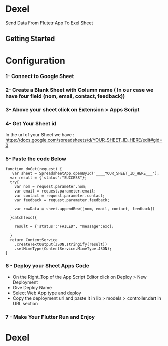 # Dexel

Send Data From Flutetr App To Exel Sheet 

## Getting Started

# Configuration 

### 1- Connect to Google Sheet 

### 2- Create a Blank Sheet with Column name ( In our case we have four field (nom, email, contact, feedback))

### 3- Above your sheet click on Extension > Apps Script

### 4- Get Your Sheet id
In the url of your Sheet we have : https://docs.google.com/spreadsheets/d/YOUR_SHEET_ID_HERE/edit#gid=0

### 5- Paste the code Below

```
function doGet(request) {
   var sheet = SpreadsheetApp.openById('____YOUR_SHEET_ID_HERE___');
  var result = {'status':"SUCCESS"};
  try{
    var nom = request.parameter.nom;
    var email = request.parameter.email;
    var contact = request.parameter.contact;
    var feedback = request.parameter.feedback;

    var rowData = sheet.appendRow([nom, email, contact, feedback])

  }catch(exc){

    result = {'status':"FAILED", "message":exc};
  
  }
  return ContentService
    .createTextOutput(JSON.stringify(result))
    .setMimeType(ContentService.MimeType.JSON);
}

```
### 6 - Deploy your Sheet Apps Code

- On the Right_Top of the App Script Editor click on Deploy > New Deployment 
- Give Deploy Name 
- Select Web App type and deploy
- Copy the deployment url and paste it in lib > models > controller.dart in URL section

### 7 - Make Your Flutter Run and Enjoy

# Dexel
